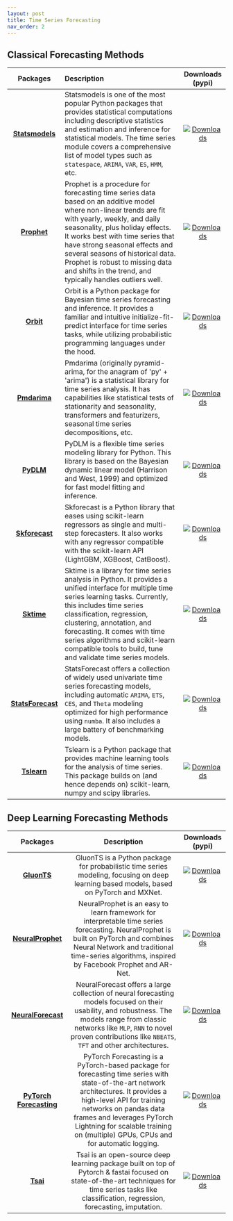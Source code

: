 ```yaml
---
layout: post
title: Time Series Forecasting
nav_order: 2
---
```

## Classical Forecasting Methods

|      Packages       | Description                                                                                                                                                                                                                                                                                                                                                                                   |                                           Downloads (pypi)                                            |
|:-------------------:|:----------------------------------------------------------------------------------------------------------------------------------------------------------------------------------------------------------------------------------------------------------------------------------------------------------------------------------------------------------------------------------------------|:-----------------------------------------------------------------------------------------------------:|
|  **[Statsmodels]**  | Statsmodels is one of the most popular Python packages that provides statistical computations including descriptive statistics and estimation and inference for statistical models. The time series module covers a comprehensive list of model types such as `statespace`, `ARIMA`, `VAR`, `ES`, `HMM`, etc.                                                                                 |   [![Downloads](https://static.pepy.tech/badge/statsmodels)](https://pepy.tech/project/statsmodels)   |
|    **[Prophet]**    | Prophet is a procedure for forecasting time series data based on an additive model where non-linear trends are fit with yearly, weekly, and daily seasonality, plus holiday effects. It works best with time series that have strong seasonal effects and several seasons of historical data. Prophet is robust to missing data and shifts in the trend, and typically handles outliers well. |       [![Downloads](https://static.pepy.tech/badge/prophet)](https://pepy.tech/project/prophet)       |
|     **[Orbit]**     | Orbit is a Python package for Bayesian time series forecasting and inference. It provides a familiar and intuitive initialize-fit-predict interface for time series tasks, while utilizing probabilistic programming languages under the hood.                                                                                                                                                |         [![Downloads](https://static.pepy.tech/badge/orbit)](https://pepy.tech/project/orbit)         |                                                                                                                                                                                                                                                                                                     
|   **[Pmdarima]**    | Pmdarima (originally pyramid-arima, for the anagram of 'py' + 'arima') is a statistical library for time series analysis. It has capabilities like statistical tests of stationarity and seasonality, transformers and featurizers, seasonal time series decompositions, etc.                                                                                                                 |      [![Downloads](https://static.pepy.tech/badge/pmdarima)](https://pepy.tech/project/pmdarima)      |
|     **[PyDLM]**     | PyDLM is a flexible time series modeling library for Python. This library is based on the Bayesian dynamic linear model (Harrison and West, 1999) and optimized for fast model fitting and inference.                                                                                                                                                                                         |         [![Downloads](https://static.pepy.tech/badge/pydlm)](https://pepy.tech/project/pydlm)         |
|  **[Skforecast]**   | Skforecast is a Python library that eases using scikit-learn regressors as single and multi-step forecasters. It also works with any regressor compatible with the scikit-learn API (LightGBM, XGBoost, CatBoost).                                                                                                                                                                            |    [![Downloads](https://static.pepy.tech/badge/skforecast)](https://pepy.tech/project/skforecast)    |
|    **[Sktime]**     | Sktime is a library for time series analysis in Python. It provides a unified interface for multiple time series learning tasks. Currently, this includes time series classification, regression, clustering, annotation, and forecasting. It comes with time series algorithms and scikit-learn compatible tools to build, tune and validate time series models.                             |        [![Downloads](https://static.pepy.tech/badge/sktime)](https://pepy.tech/project/sktime)        |
| **[StatsForecast]** | StatsForecast offers a collection of widely used univariate time series forecasting models, including automatic `ARIMA`, `ETS`, `CES`, and `Theta` modeling optimized for high performance using `numba`. It also includes a large battery of benchmarking models.                                                                                                                            | [![Downloads](https://static.pepy.tech/badge/statsforecast)](https://pepy.tech/project/statsforecast) |
|    **[Tslearn]**    | Tslearn is a Python package that provides machine learning tools for the analysis of time series. This package builds on (and hence depends on) scikit-learn, numpy and scipy libraries.                                                                                                                                                                                                      |       [![Downloads](https://static.pepy.tech/badge/tslearn)](https://pepy.tech/project/tslearn)       |

[Statsmodels]: https://github.com/statsmodels/statsmodels
[Prophet]: https://github.com/facebook/prophet
[Orbit]: https://github.com/uber/orbit
[Pmdarima]: https://github.com/alkaline-ml/pmdarima
[PyDLM]: https://github.com/wwrechard/pydlm
[Skforecast]: https://github.com/JoaquinAmatRodrigo/skforecast
[Sktime]: https://github.com/sktime/sktime
[StatsForecast]: https://github.com/Nixtla/statsforecast
[Tslearn]: https://github.com/tslearn-team/tslearn



## Deep Learning Forecasting Methods

|         Packages          |                                                                                                                                                Description                                                                                                                                                 |                                                 Downloads (pypi)                                                  |
|:-------------------------:|:----------------------------------------------------------------------------------------------------------------------------------------------------------------------------------------------------------------------------------------------------------------------------------------------------------:|:-----------------------------------------------------------------------------------------------------------------:|
|       **[GluonTS]**       |                                                                                  GluonTS is a Python package for probabilistic time series modeling, focusing on deep learning based models, based on PyTorch and MXNet.                                                                                   |             [![Downloads](https://static.pepy.tech/badge/gluonts)](https://pepy.tech/project/gluonts)             |
|    **[NeuralProphet]**    |                                   NeuralProphet is an easy to learn framework for interpretable time series forecasting. NeuralProphet is built on PyTorch and combines Neural Network and traditional time-series algorithms, inspired by Facebook Prophet and AR-Net.                                    |       [![Downloads](https://static.pepy.tech/badge/neuralprophet)](https://pepy.tech/project/neuralprophet)       |
|   **[NeuralForecast]**    |                           NeuralForecast offers a large collection of neural forecasting models focused on their usability, and robustness. The models range from classic networks like `MLP`, `RNN` to novel proven contributions like `NBEATS`, `TFT` and other architectures.                           |      [![Downloads](https://static.pepy.tech/badge/neuralforecast)](https://pepy.tech/project/neuralforecast)      |
| **[PyTorch Forecasting]** | PyTorch Forecasting is a PyTorch-based package for forecasting time series with state-of-the-art network architectures. It provides a high-level API for training networks on pandas data frames and leverages PyTorch Lightning for scalable training on (multiple) GPUs, CPUs and for automatic logging. | [![Downloads](https://static.pepy.tech/badge/pytorch-forecasting)](https://pepy.tech/project/pytorch-forecasting) |
|        **[Tsai]**         |                                                    Tsai is an open-source deep learning package built on top of Pytorch & fastai focused on state-of-the-art techniques for time series tasks like classification, regression, forecasting, imputation.                                                    |                [![Downloads](https://static.pepy.tech/badge/tsai)](https://pepy.tech/project/tsai)                |

[GluonTS]: https://github.com/awslabs/gluonts
[NeuralProphet]: https://github.com/ourownstory/neural_prophet
[NeuralForecast]: https://github.com/Nixtla/neuralforecast
[PyTorch Forecasting]: https://github.com/jdb78/pytorch-forecasting
[Tsai]: https://github.com/timeseriesAI/tsai
